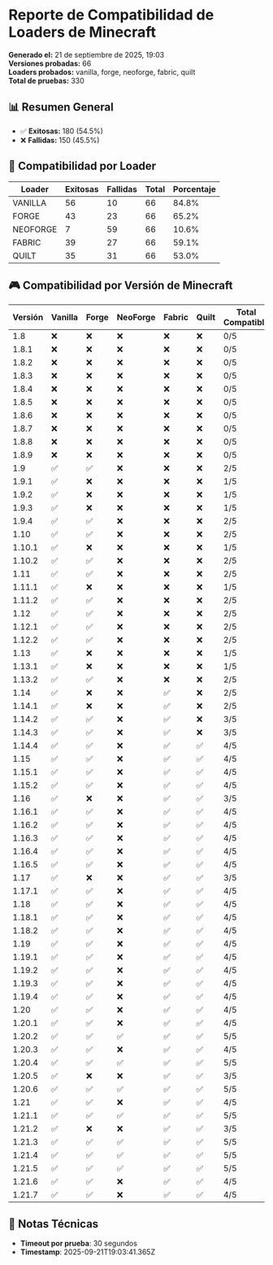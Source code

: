 # Reporte de Compatibilidad de Loaders de Minecraft

**Generado el:** 21 de septiembre de 2025, 19:03  
**Versiones probadas:** 66  
**Loaders probados:** vanilla, forge, neoforge, fabric, quilt  
**Total de pruebas:** 330  

## 📊 Resumen General

- ✅ **Exitosas:** 180 (54.5%)
- ❌ **Fallidas:** 150 (45.5%)

## 🔧 Compatibilidad por Loader

| Loader | Exitosas | Fallidas | Total | Porcentaje |
|--------|----------|----------|-------|------------|
| VANILLA | 56 | 10 | 66 | 84.8% |
| FORGE | 43 | 23 | 66 | 65.2% |
| NEOFORGE | 7 | 59 | 66 | 10.6% |
| FABRIC | 39 | 27 | 66 | 59.1% |
| QUILT | 35 | 31 | 66 | 53.0% |

## 🎮 Compatibilidad por Versión de Minecraft

| Versión | Vanilla | Forge | NeoForge | Fabric | Quilt | Total Compatible |
|---------|---------|-------|----------|--------|-------|------------------|
| 1.8 | ❌ | ❌ | ❌ | ❌ | ❌ | 0/5 | |
| 1.8.1 | ❌ | ❌ | ❌ | ❌ | ❌ | 0/5 | |
| 1.8.2 | ❌ | ❌ | ❌ | ❌ | ❌ | 0/5 | |
| 1.8.3 | ❌ | ❌ | ❌ | ❌ | ❌ | 0/5 | |
| 1.8.4 | ❌ | ❌ | ❌ | ❌ | ❌ | 0/5 | |
| 1.8.5 | ❌ | ❌ | ❌ | ❌ | ❌ | 0/5 | |
| 1.8.6 | ❌ | ❌ | ❌ | ❌ | ❌ | 0/5 | |
| 1.8.7 | ❌ | ❌ | ❌ | ❌ | ❌ | 0/5 | |
| 1.8.8 | ❌ | ❌ | ❌ | ❌ | ❌ | 0/5 | |
| 1.8.9 | ❌ | ❌ | ❌ | ❌ | ❌ | 0/5 | |
| 1.9 | ✅ | ✅ | ❌ | ❌ | ❌ | 2/5 | |
| 1.9.1 | ✅ | ❌ | ❌ | ❌ | ❌ | 1/5 | |
| 1.9.2 | ✅ | ❌ | ❌ | ❌ | ❌ | 1/5 | |
| 1.9.3 | ✅ | ❌ | ❌ | ❌ | ❌ | 1/5 | |
| 1.9.4 | ✅ | ✅ | ❌ | ❌ | ❌ | 2/5 | |
| 1.10 | ✅ | ✅ | ❌ | ❌ | ❌ | 2/5 | |
| 1.10.1 | ✅ | ❌ | ❌ | ❌ | ❌ | 1/5 | |
| 1.10.2 | ✅ | ✅ | ❌ | ❌ | ❌ | 2/5 | |
| 1.11 | ✅ | ✅ | ❌ | ❌ | ❌ | 2/5 | |
| 1.11.1 | ✅ | ❌ | ❌ | ❌ | ❌ | 1/5 | |
| 1.11.2 | ✅ | ✅ | ❌ | ❌ | ❌ | 2/5 | |
| 1.12 | ✅ | ✅ | ❌ | ❌ | ❌ | 2/5 | |
| 1.12.1 | ✅ | ✅ | ❌ | ❌ | ❌ | 2/5 | |
| 1.12.2 | ✅ | ✅ | ❌ | ❌ | ❌ | 2/5 | |
| 1.13 | ✅ | ❌ | ❌ | ❌ | ❌ | 1/5 | |
| 1.13.1 | ✅ | ❌ | ❌ | ❌ | ❌ | 1/5 | |
| 1.13.2 | ✅ | ✅ | ❌ | ❌ | ❌ | 2/5 | |
| 1.14 | ✅ | ❌ | ❌ | ✅ | ❌ | 2/5 | |
| 1.14.1 | ✅ | ❌ | ❌ | ✅ | ❌ | 2/5 | |
| 1.14.2 | ✅ | ✅ | ❌ | ✅ | ❌ | 3/5 | |
| 1.14.3 | ✅ | ✅ | ❌ | ✅ | ❌ | 3/5 | |
| 1.14.4 | ✅ | ✅ | ❌ | ✅ | ✅ | 4/5 | |
| 1.15 | ✅ | ✅ | ❌ | ✅ | ✅ | 4/5 | |
| 1.15.1 | ✅ | ✅ | ❌ | ✅ | ✅ | 4/5 | |
| 1.15.2 | ✅ | ✅ | ❌ | ✅ | ✅ | 4/5 | |
| 1.16 | ✅ | ❌ | ❌ | ✅ | ✅ | 3/5 | |
| 1.16.1 | ✅ | ✅ | ❌ | ✅ | ✅ | 4/5 | |
| 1.16.2 | ✅ | ✅ | ❌ | ✅ | ✅ | 4/5 | |
| 1.16.3 | ✅ | ✅ | ❌ | ✅ | ✅ | 4/5 | |
| 1.16.4 | ✅ | ✅ | ❌ | ✅ | ✅ | 4/5 | |
| 1.16.5 | ✅ | ✅ | ❌ | ✅ | ✅ | 4/5 | |
| 1.17 | ✅ | ❌ | ❌ | ✅ | ✅ | 3/5 | |
| 1.17.1 | ✅ | ✅ | ❌ | ✅ | ✅ | 4/5 | |
| 1.18 | ✅ | ✅ | ❌ | ✅ | ✅ | 4/5 | |
| 1.18.1 | ✅ | ✅ | ❌ | ✅ | ✅ | 4/5 | |
| 1.18.2 | ✅ | ✅ | ❌ | ✅ | ✅ | 4/5 | |
| 1.19 | ✅ | ✅ | ❌ | ✅ | ✅ | 4/5 | |
| 1.19.1 | ✅ | ✅ | ❌ | ✅ | ✅ | 4/5 | |
| 1.19.2 | ✅ | ✅ | ❌ | ✅ | ✅ | 4/5 | |
| 1.19.3 | ✅ | ✅ | ❌ | ✅ | ✅ | 4/5 | |
| 1.19.4 | ✅ | ✅ | ❌ | ✅ | ✅ | 4/5 | |
| 1.20 | ✅ | ✅ | ❌ | ✅ | ✅ | 4/5 | |
| 1.20.1 | ✅ | ✅ | ❌ | ✅ | ✅ | 4/5 | |
| 1.20.2 | ✅ | ✅ | ✅ | ✅ | ✅ | 5/5 | |
| 1.20.3 | ✅ | ✅ | ❌ | ✅ | ✅ | 4/5 | |
| 1.20.4 | ✅ | ✅ | ✅ | ✅ | ✅ | 5/5 | |
| 1.20.5 | ✅ | ❌ | ❌ | ✅ | ✅ | 3/5 | |
| 1.20.6 | ✅ | ✅ | ✅ | ✅ | ✅ | 5/5 | |
| 1.21 | ✅ | ✅ | ❌ | ✅ | ✅ | 4/5 | |
| 1.21.1 | ✅ | ✅ | ✅ | ✅ | ✅ | 5/5 | |
| 1.21.2 | ✅ | ❌ | ❌ | ✅ | ✅ | 3/5 | |
| 1.21.3 | ✅ | ✅ | ✅ | ✅ | ✅ | 5/5 | |
| 1.21.4 | ✅ | ✅ | ✅ | ✅ | ✅ | 5/5 | |
| 1.21.5 | ✅ | ✅ | ✅ | ✅ | ✅ | 5/5 | |
| 1.21.6 | ✅ | ✅ | ❌ | ✅ | ✅ | 4/5 | |
| 1.21.7 | ✅ | ✅ | ❌ | ✅ | ✅ | 4/5 | |

## 📝 Notas Técnicas

- **Timeout por prueba**: 30 segundos
- **Timestamp**: 2025-09-21T19:03:41.365Z
